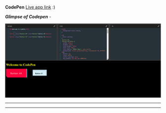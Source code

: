 **CodePen**  [Live app link](https://codepen-c7940.web.app/) :)

_**Glimpse of Codepen**_ -

![](codepen-clone-react/public/Screenshot.png)

____________________________________________________________________

____________________________________________________________________
